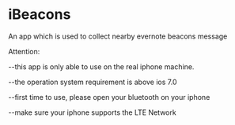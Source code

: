 iBeacons
========

An app which is used to collect nearby evernote beacons message 

Attention:

--this app is only able to use on the real iphone machine.

--the operation system requirement is above ios 7.0

--first time to use, please open your bluetooth on your iphone

--make sure your iphone supports the LTE Network 
